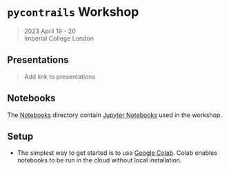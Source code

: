 # `pycontrails` Workshop

> 2023 April 19 - 20  \
> Imperial College London

## Presentations

> Add link to presentations

## Notebooks

The [Notebooks](notebooks) directory contain [Jupyter Notebooks](https://jupyter.org/) used in the workshop.

## Setup

- The simplest way to get started is to use [Google Colab](https://colab.research.google.com/).
  Colab enables notebooks to be run in the cloud without local installation.
